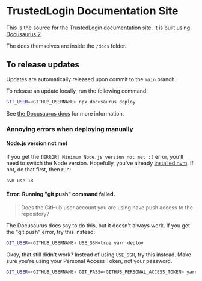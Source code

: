 # TrustedLogin Documentation Site

This is the source for the TrustedLogin documentation site. It is built using [Docusaurus 2](https://v2.docusaurus.io/).

The docs themselves are inside the `/docs` folder.

## To release updates

Updates are automatically released upon commit to the `main` branch.

To release an update locally, run the following command:

```bash
GIT_USER=<GITHUB_USERNAME> npx docusaurus deploy
```

See [the Docusaurus docs](https://docusaurus.io/docs/deployment#deploy) for more information.

### Annoying errors when deploying manually

#### Node.js version not met

If you get the `[ERROR] Minimum Node.js version not met :(` error, you'll need to switch the Node version. Hopefully, you've already [installed nvm](https://github.com/nvm-sh/nvm#installing-and-updating). If not, do that first, then run:

```bash 
nvm use 18
```

#### Error: Running "git push" command failed.

> Does the GitHub user account you are using have push access to the repository?

The Docusaurus docs say to do this, but it doesn't always work. If you get the "git push" error, try this instead:

```bash
GIT_USER=<GITHUB_USERNAME> USE_SSH=true yarn deploy
```

Okay, that still didn't work? Instead of using `USE_SSH`, try this instead. Make sure you're using your Personal Access Token, not your password.

```bash
GIT_USER=<GITHUB_USERNAME> GIT_PASS=<GITHUB_PERSONAL_ACCESS_TOKEN> yarn deploy
```
